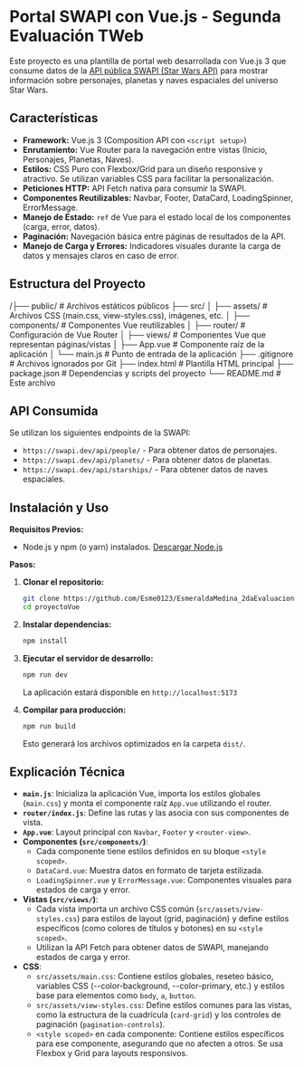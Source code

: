 # Portal SWAPI con Vue.js - Segunda Evaluación TWeb

Este proyecto es una plantilla de portal web desarrollada con Vue.js 3 que consume datos de la [API pública SWAPI (Star Wars API)](https://swapi.dev/) para mostrar información sobre personajes, planetas y naves espaciales del universo Star Wars.

## Características

* **Framework:** Vue.js 3 (Composition API con `<script setup>`)
* **Enrutamiento:** Vue Router para la navegación entre vistas (Inicio, Personajes, Planetas, Naves).
* **Estilos:** CSS Puro con Flexbox/Grid para un diseño responsive y atractivo. Se utilizan variables CSS para facilitar la personalización.
* **Peticiones HTTP:** API Fetch nativa para consumir la SWAPI.
* **Componentes Reutilizables:** Navbar, Footer, DataCard, LoadingSpinner, ErrorMessage.
* **Manejo de Estado:** `ref` de Vue para el estado local de los componentes (carga, error, datos).
* **Paginación:** Navegación básica entre páginas de resultados de la API.
* **Manejo de Carga y Errores:** Indicadores visuales durante la carga de datos y mensajes claros en caso de error.

## Estructura del Proyecto

/├── public/             # Archivos estáticos públicos
├── src/
│   ├── assets/         # Archivos CSS (main.css, view-styles.css), imágenes, etc.
│   ├── components/     # Componentes Vue reutilizables
│   ├── router/         # Configuración de Vue Router
│   ├── views/          # Componentes Vue que representan páginas/vistas
│   ├── App.vue         # Componente raíz de la aplicación
│   └── main.js         # Punto de entrada de la aplicación
├── .gitignore          # Archivos ignorados por Git
├── index.html          # Plantilla HTML principal
├── package.json        # Dependencias y scripts del proyecto
└── README.md           # Este archivo

## API Consumida

Se utilizan los siguientes endpoints de la SWAPI:

* `https://swapi.dev/api/people/` - Para obtener datos de personajes.
* `https://swapi.dev/api/planets/` - Para obtener datos de planetas.
* `https://swapi.dev/api/starships/` - Para obtener datos de naves espaciales.

## Instalación y Uso

**Requisitos Previos:**

* Node.js y npm (o yarn) instalados. [Descargar Node.js](https://nodejs.org/)

**Pasos:**

1.  **Clonar el repositorio:**
    ```bash
    git clone https://github.com/Esme0123/EsmeraldaMedina_2daEvaluacionTWeb.git Examen
    cd proyectoVue
    ```

2.  **Instalar dependencias:**
    ```bash
    npm install
    ```

3.  **Ejecutar el servidor de desarrollo:**
    ```bash
    npm run dev
    ```
    La aplicación estará disponible en `http://localhost:5173` 

4.  **Compilar para producción:**
    ```bash
    npm run build
    ```
    Esto generará los archivos optimizados en la carpeta `dist/`.

## Explicación Técnica

* **`main.js`**: Inicializa la aplicación Vue, importa los estilos globales (`main.css`) y monta el componente raíz `App.vue` utilizando el router.
* **`router/index.js`**: Define las rutas y las asocia con sus componentes de vista.
* **`App.vue`**: Layout principal con `Navbar`, `Footer` y `<router-view>`.
* **Componentes (`src/components/`)**:
    * Cada componente tiene estilos definidos en su bloque `<style scoped>`.
    * `DataCard.vue`: Muestra datos en formato de tarjeta estilizada.
    * `LoadingSpinner.vue` y `ErrorMessage.vue`: Componentes visuales para estados de carga y error.
* **Vistas (`src/views/`)**:
    * Cada vista importa un archivo CSS común (`src/assets/view-styles.css`) para estilos de layout (grid, paginación) y define estilos específicos (como colores de títulos y botones) en su `<style scoped>`.
    * Utilizan la API Fetch para obtener datos de SWAPI, manejando estados de carga y error.
* **CSS**:
    * `src/assets/main.css`: Contiene estilos globales, reseteo básico, variables CSS (--color-background, --color-primary, etc.) y estilos base para elementos como `body`, `a`, `button`.
    * `src/assets/view-styles.css`: Define estilos comunes para las vistas, como la estructura de la cuadrícula (`card-grid`) y los controles de paginación (`pagination-controls`).
    * `<style scoped>` en cada componente: Contiene estilos específicos para ese componente, asegurando que no afecten a otros. Se usa Flexbox y Grid para layouts responsivos.


